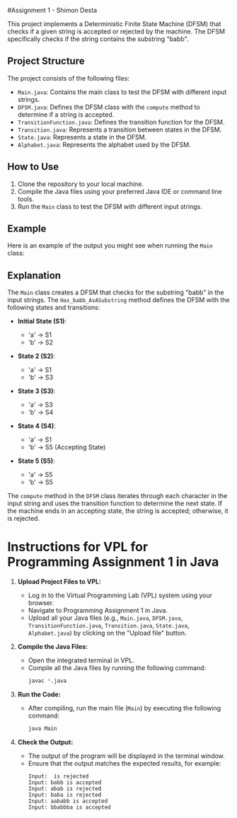 #Assignment 1 - Shimon Desta 

This project implements a Deterministic Finite State Machine (DFSM) that checks if a given string is accepted or rejected by the machine. The DFSM specifically checks if the string contains the substring "babb".

## Project Structure

The project consists of the following files:

- `Main.java`: Contains the main class to test the DFSM with different input strings.
- `DFSM.java`: Defines the DFSM class with the `compute` method to determine if a string is accepted.
- `TransitionFunction.java`: Defines the transition function for the DFSM.
- `Transition.java`: Represents a transition between states in the DFSM.
- `State.java`: Represents a state in the DFSM.
- `Alphabet.java`: Represents the alphabet used by the DFSM.

## How to Use

1. Clone the repository to your local machine.
2. Compile the Java files using your preferred Java IDE or command line tools.
3. Run the `Main` class to test the DFSM with different input strings.

## Example

Here is an example of the output you might see when running the `Main` class:

## Explanation

The `Main` class creates a DFSM that checks for the substring "babb" in the input strings. The `Has_babb_AsASubstring` method defines the DFSM with the following states and transitions:

- **Initial State (S1)**:
  - 'a' -> S1
  - 'b' -> S2

- **State 2 (S2)**:
  - 'a' -> S1
  - 'b' -> S3

- **State 3 (S3)**:
  - 'a' -> S3
  - 'b' -> S4

- **State 4 (S4)**:
  - 'a' -> S1
  - 'b' -> S5 (Accepting State)

- **State 5 (S5)**:
  - 'a' -> S5
  - 'b' -> S5

The `compute` method in the `DFSM` class iterates through each character in the input string and uses the transition function to determine the next state. If the machine ends in an accepting state, the string is accepted; otherwise, it is rejected.

# Instructions for VPL for Programming Assignment 1 in Java

1. **Upload Project Files to VPL:**
   - Log in to the Virtual Programming Lab (VPL) system using your browser.
   - Navigate to Programming Assignment 1 in Java.
   - Upload all your Java files (e.g., `Main.java`, `DFSM.java`, `TransitionFunction.java`, `Transition.java`, `State.java`, `Alphabet.java`) by clicking on the "Upload file" button.

2. **Compile the Java Files:**
   - Open the integrated terminal in VPL.
   - Compile all the Java files by running the following command:
     ```sh
     javac *.java
     ```

3. **Run the Code:**
   - After compiling, run the main file (`Main`) by executing the following command:
     ```sh
     java Main
     ```

4. **Check the Output:**
   - The output of the program will be displayed in the terminal window.
   - Ensure that the output matches the expected results, for example:
     ```
     Input:  is rejected
     Input: babb is accepted
     Input: abab is rejected
     Input: baba is rejected
     Input: aababb is accepted
     Input: bbabbba is accepted
     ```


